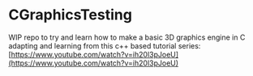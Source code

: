 # CGraphicsTesting

WIP repo to try and learn how to make a basic 3D graphics engine in C adapting and learning from this c++ based tutorial series: [https://www.youtube.com/watch?v=ih20l3pJoeU](https://www.youtube.com/watch?v=ih20l3pJoeU)
